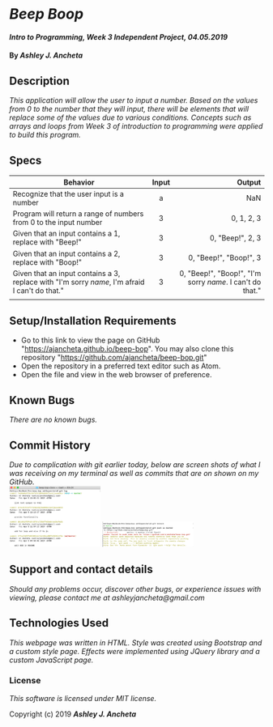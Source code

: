 # _Beep Boop_

#### _Intro to Programming, Week 3 Independent Project, 04.05.2019_

#### By _Ashley J. Ancheta_

## Description
_This application will allow the user to input a number. Based on the values from 0 to the number that they will input, there will be elements that will replace some of the values due to various conditions. Concepts such as arrays and loops from Week 3 of introduction to programming were applied to build this program._

## Specs
| Behavior | Input | Output |
| ------------- |:-------------:| -----:|
| Recognize that the user input is a number | a | NaN |
| Program will return a range of numbers from 0 to the input number | 3 | 0, 1, 2, 3 |
| Given that an input contains a 1, replace with "Beep!" | 3 | 0, "Beep!", 2, 3 |
| Given that an input contains a 2, replace with "Boop!" | 3 | 0, "Beep!", "Boop!", 3 |
| Given that an input contains a 3, replace with "I'm sorry *name*, I'm afraid I can't do that." | 3 | 0, "Beep!", "Boop!", "I'm sorry *name*. I can't do that." |
| | | |

## Setup/Installation Requirements

* Go to this link to view the page on GitHub "https://ajancheta.github.io/beep-bop". You may also clone this repository "https://github.com/ajancheta/beep-bop.git"
* Open the repository in a preferred text editor such as Atom.
* Open the file and view in the web browser of preference.

## Known Bugs

_There are no known bugs._

## Commit History

_Due to complication with git earlier today, below are screen shots of what I was receiving on my terminal as well as commits that are on shown on my GitHub.<br>_
<img src="img/img1.png" width="180" height="120" alt="Screenshot1">
<img src="img/img2.png" width="180" height="50" alt="Screenshot2">

## Support and contact details

_Should any problems occur, discover other bugs, or experience issues with viewing, please contact me at ashleyjancheta@gmail.com_

## Technologies Used

_This webpage was written in HTML. Style was created using Bootstrap and a custom style page. Effects were implemented using JQuery library and a custom JavaScript page._

### License

*This software is licensed under MIT license.*

Copyright (c) 2019 **_Ashley J. Ancheta_**
